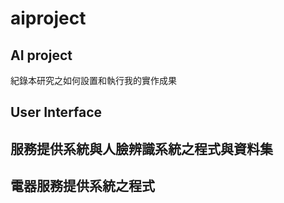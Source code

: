 # aiproject
## AI project
紀錄本研究之如何設置和執行我的實作成果
## User Interface
## 服務提供系統與人臉辨識系統之程式與資料集
## 電器服務提供系統之程式
